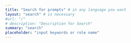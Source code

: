 ```yaml
---
title: "Search for prompts" # in any language you want
layout: "search" # is necessary
#url: "/"
# description: "Description for Search"
summary: "search"
placeholder: "input keywords or role name"
---
```

